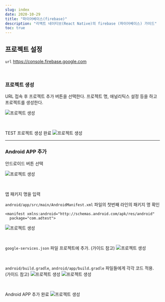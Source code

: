```yaml
---
slug: index
date: 2020-10-29
title: "파이어베이스(firebase)"
description: "리액트 네이티브(React Native)의 firebase (파이어베이스) 가이드"
toc: true
---
```


## 프로젝트 설정

`url` https://console.firebase.google.com

<br>

### 프로젝트 생성

URL 접속 후 프로젝트 추가 버튼을 선택한다.
프로젝트 명, 애널리틱스 설정 등을 하고 프로젝트를 생성한다.

![프로젝트 생성](/docs/front/reactnative/firebase/01.png)

<br>

TEST 프로젝트 생성 완료
![프로젝트 생성](/docs/front/reactnative/firebase/02.png)

- - -

### Android APP 추가

안드로이드 버튼 선택

![프로젝트 생성](/docs/front/reactnative/firebase/03.png)

<br>

앱 패키지 명을 입력

`android/app/src/main/AndroidManifest.xml` 파일의
첫번째 라인의 패키지 명 확인
```
<manifest xmlns:android="http://schemas.android.com/apk/res/android"
  package="com.adtest">
```

![프로젝트 생성](/docs/front/reactnative/firebase/04.png)

<br>

`google-services.json` 파일 프로젝트에 추가. (가이드 참고)
![프로젝트 생성](/docs/front/reactnative/firebase/05.png)

<br>

`android/build.gradle`, `android/app/build.gradle` 파일들에게 각각 코드 적용. (가이드 참고)
![프로젝트 생성](/docs/front/reactnative/firebase/06.png)
![프로젝트 생성](/docs/front/reactnative/firebase/07.png)

<br>

Android APP 추가 완료
![프로젝트 생성](/docs/front/reactnative/firebase/08.png)